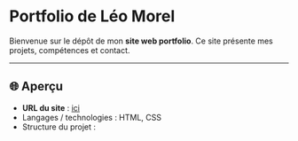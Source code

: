 # Portfolio de Léo Morel

Bienvenue sur le dépôt de mon **site web portfolio**. Ce site présente mes projets, compétences et contact.

---

## 🌐 Aperçu

- **URL du site** : [ici](https://leoyeh62.github.io/portfolio/index.html)
- Langages / technologies : HTML, CSS  
- Structure du projet :
